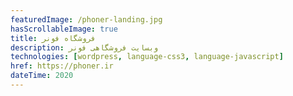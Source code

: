 ```yaml
---
featuredImage: /phoner-landing.jpg
hasScrollableImage: true
title: فروشگاه فونر
description: وبسایت فروشگاهی فونر
technologies: [wordpress, language-css3, language-javascript]
href: https://phoner.ir
dateTime: 2020
---
```

